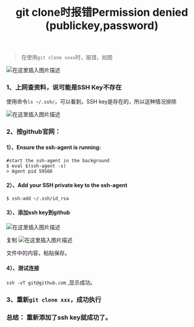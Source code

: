 ﻿---
title: git clone时报错Permission denied (publickey,password)
---

> 在使用`git clone xxxx`时，报错，如图

![在这里插入图片描述](https://img-blog.csdnimg.cn/20190528213122663.png?x-oss-process=image/watermark,type_ZmFuZ3poZW5naGVpdGk,shadow_10,text_aHR0cHM6Ly9ibG9nLmNzZG4ubmV0L2ZhbnRhc2ljX3Zhbg==,size_16,color_FFFFFF,t_70)


###  1、上网查资料，说可能是SSH Key不存在

使用命令`ls ~/.ssh/`，可以看到，SSH key是存在的，所以这种情况排除

![在这里插入图片描述](https://img-blog.csdnimg.cn/20190528213146927.png)

### 2、按github官网：

#### 1）、Ensure the ssh-agent is running:

```shell
#start the ssh-agent in the background
$ eval $(ssh-agent -s)
> Agent pid 59566
```



####  2）、Add your SSH private key to the ssh-agent

```shell
$ ssh-add ~/.ssh/id_rsa
```

#### 3）、添加ssh key到github
![在这里插入图片描述](https://img-blog.csdnimg.cn/201905282132333.png?x-oss-process=image/watermark,type_ZmFuZ3poZW5naGVpdGk,shadow_10,text_aHR0cHM6Ly9ibG9nLmNzZG4ubmV0L2ZhbnRhc2ljX3Zhbg==,size_16,color_FFFFFF,t_70)
  
复制
![在这里插入图片描述](https://img-blog.csdnimg.cn/20190528213244818.png?x-oss-process=image/watermark,type_ZmFuZ3poZW5naGVpdGk,shadow_10,text_aHR0cHM6Ly9ibG9nLmNzZG4ubmV0L2ZhbnRhc2ljX3Zhbg==,size_16,color_FFFFFF,t_70)

文件中的内容，粘贴保存。

####  4）、测试连接

  `ssh -vT git@github.com` ,显示成功。

### 3、重新`git clone xxx`，成功执行



### 总结： 重新添加了ssh key就成功了。


